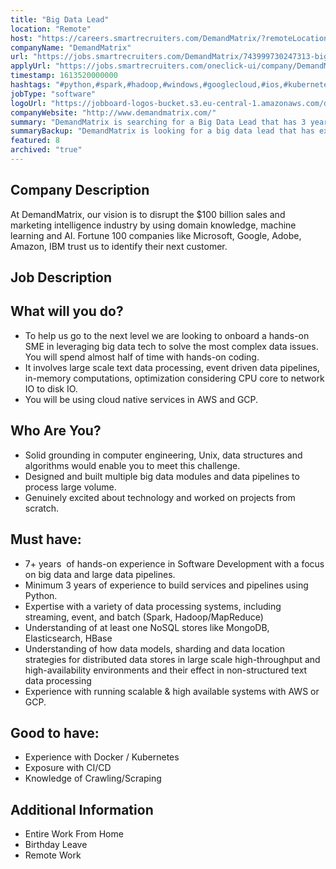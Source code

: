 ```yaml
---
title: "Big Data Lead"
location: "Remote"
host: "https://careers.smartrecruiters.com/DemandMatrix/?remoteLocation=true"
companyName: "DemandMatrix"
url: "https://jobs.smartrecruiters.com/DemandMatrix/743999730247313-big-data-lead"
applyUrl: "https://jobs.smartrecruiters.com/oneclick-ui/company/DemandMatrix/publication/964c563c-1eb0-490c-9a4c-8b6aedb16ae9?dcr_id=DCRA1"
timestamp: 1613520000000
hashtags: "#python,#spark,#hadoop,#windows,#googlecloud,#ios,#kubernetes,#docker,#aws,#ui/ux"
jobType: "software"
logoUrl: "https://jobboard-logos-bucket.s3.eu-central-1.amazonaws.com/demandmatrix"
companyWebsite: "http://www.demandmatrix.com/"
summary: "DemandMatrix is searching for a Big Data Lead that has 3 years of experience to build services and pipelines using Python."
summaryBackup: "DemandMatrix is looking for a big data lead that has experience in: #python, #googlecloud, #spark."
featured: 8
archived: "true"
---
```


## Company Description

At DemandMatrix, our vision is to disrupt the $100 billion sales and marketing intelligence industry by using domain knowledge, machine learning and AI. Fortune 100 companies like Microsoft, Google, Adobe, Amazon, IBM trust us to identify their next customer.

## Job Description

## What will you do?

*   To help us go to the next level we are looking to onboard a hands-on SME in leveraging big data tech to solve the most complex data issues. You will spend almost half of time with hands-on coding.
*   It involves large scale text data processing, event driven data pipelines, in-memory computations, optimization considering CPU core to network IO to disk IO.
*   You will be using cloud native services in AWS and GCP.

## Who Are You? 

*   Solid grounding in computer engineering, Unix, data structures and algorithms would enable you to meet this challenge.
*   Designed and built multiple big data modules and data pipelines to process large volume. 
*   Genuinely excited about technology and worked on projects from scratch. 

## Must have:

*   7+ years  of hands-on experience in Software Development with a focus on big data and large data pipelines.
*   Minimum 3 years of experience to build services and pipelines using Python.
*   Expertise with a variety of data processing systems, including streaming, event, and batch (Spark, Hadoop/MapReduce)
*   Understanding of at least one NoSQL stores like MongoDB, Elasticsearch, HBase
*   Understanding of how data models, sharding and data location strategies for distributed data stores in large scale high-throughput and high-availability environments and their effect in non-structured text data processing
*   Experience with running scalable & high available systems with AWS or GCP.

## Good to have:

*   Experience with Docker / Kubernetes
*   Exposure with CI/CD
*   Knowledge of Crawling/Scraping

## Additional Information

*   Entire Work From Home
*   Birthday Leave
*   Remote Work
